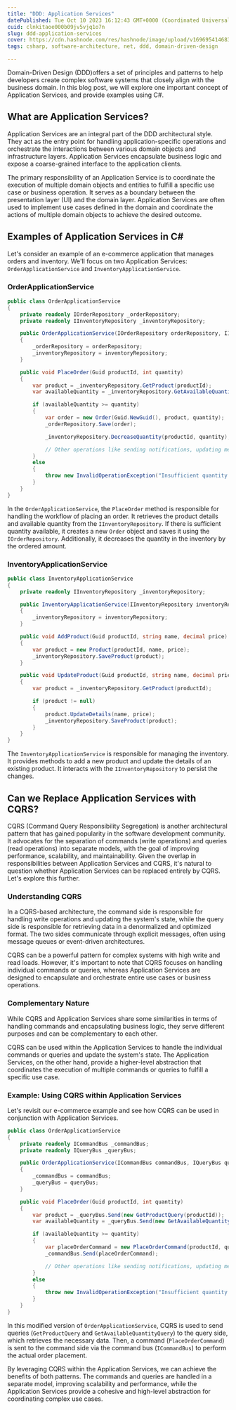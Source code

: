 ```yaml
---
title: "DDD: Application Services"
datePublished: Tue Oct 10 2023 16:12:43 GMT+0000 (Coordinated Universal Time)
cuid: clnkitaoe000b09jv5vjq1o7n
slug: ddd-application-services
cover: https://cdn.hashnode.com/res/hashnode/image/upload/v1696954146835/1cc8248f-696f-4cf1-925a-b2e6c3c417d1.png
tags: csharp, software-architecture, net, ddd, domain-driven-design

---
```


Domain-Driven Design (DDD)offers a set of principles and patterns to help developers create complex software systems that closely align with the business domain. In this blog post, we will explore one important concept of Application Services, and provide examples using C#.

## What are Application Services?

Application Services are an integral part of the DDD architectural style. They act as the entry point for handling application-specific operations and orchestrate the interactions between various domain objects and infrastructure layers. Application Services encapsulate business logic and expose a coarse-grained interface to the application clients.

The primary responsibility of an Application Service is to coordinate the execution of multiple domain objects and entities to fulfill a specific use case or business operation. It serves as a boundary between the presentation layer (UI) and the domain layer. Application Services are often used to implement use cases defined in the domain and coordinate the actions of multiple domain objects to achieve the desired outcome.

## Examples of Application Services in C#

Let's consider an example of an e-commerce application that manages orders and inventory. We'll focus on two Application Services: `OrderApplicationService` and `InventoryApplicationService`.

### OrderApplicationService

```csharp
public class OrderApplicationService
{
    private readonly IOrderRepository _orderRepository;
    private readonly IInventoryRepository _inventoryRepository;

    public OrderApplicationService(IOrderRepository orderRepository, IInventoryRepository inventoryRepository)
    {
        _orderRepository = orderRepository;
        _inventoryRepository = inventoryRepository;
    }

    public void PlaceOrder(Guid productId, int quantity)
    {
        var product = _inventoryRepository.GetProduct(productId);
        var availableQuantity = _inventoryRepository.GetAvailableQuantity(productId);

        if (availableQuantity >= quantity)
        {
            var order = new Order(Guid.NewGuid(), product, quantity);
            _orderRepository.Save(order);

            _inventoryRepository.DecreaseQuantity(productId, quantity);

            // Other operations like sending notifications, updating metrics, etc.
        }
        else
        {
            throw new InvalidOperationException("Insufficient quantity available.");
        }
    }
}
```

In the `OrderApplicationService`, the `PlaceOrder` method is responsible for handling the workflow of placing an order. It retrieves the product details and available quantity from the `IInventoryRepository`. If there is sufficient quantity available, it creates a new `Order` object and saves it using the `IOrderRepository`. Additionally, it decreases the quantity in the inventory by the ordered amount.

### InventoryApplicationService

```csharp
public class InventoryApplicationService
{
    private readonly IInventoryRepository _inventoryRepository;

    public InventoryApplicationService(IInventoryRepository inventoryRepository)
    {
        _inventoryRepository = inventoryRepository;
    }

    public void AddProduct(Guid productId, string name, decimal price)
    {
        var product = new Product(productId, name, price);
        _inventoryRepository.SaveProduct(product);
    }

    public void UpdateProduct(Guid productId, string name, decimal price)
    {
        var product = _inventoryRepository.GetProduct(productId);

        if (product != null)
        {
            product.UpdateDetails(name, price);
            _inventoryRepository.SaveProduct(product);
        }
    }
}
```

The `InventoryApplicationService` is responsible for managing the inventory. It provides methods to add a new product and update the details of an existing product. It interacts with the `IInventoryRepository` to persist the changes.

## Can we Replace Application Services with CQRS?

CQRS (Command Query Responsibility Segregation) is another architectural pattern that has gained popularity in the software development community. It advocates for the separation of commands (write operations) and queries (read operations) into separate models, with the goal of improving performance, scalability, and maintainability. Given the overlap in responsibilities between Application Services and CQRS, it's natural to question whether Application Services can be replaced entirely by CQRS. Let's explore this further.

### Understanding CQRS

In a CQRS-based architecture, the command side is responsible for handling write operations and updating the system's state, while the query side is responsible for retrieving data in a denormalized and optimized format. The two sides communicate through explicit messages, often using message queues or event-driven architectures.

CQRS can be a powerful pattern for complex systems with high write and read loads. However, it's important to note that CQRS focuses on handling individual commands or queries, whereas Application Services are designed to encapsulate and orchestrate entire use cases or business operations.

### Complementary Nature

While CQRS and Application Services share some similarities in terms of handling commands and encapsulating business logic, they serve different purposes and can be complementary to each other.

CQRS can be used within the Application Services to handle the individual commands or queries and update the system's state. The Application Services, on the other hand, provide a higher-level abstraction that coordinates the execution of multiple commands or queries to fulfill a specific use case.

### Example: Using CQRS within Application Services

Let's revisit our e-commerce example and see how CQRS can be used in conjunction with Application Services.

```csharp
public class OrderApplicationService
{
    private readonly ICommandBus _commandBus;
    private readonly IQueryBus _queryBus;

    public OrderApplicationService(ICommandBus commandBus, IQueryBus queryBus)
    {
        _commandBus = commandBus;
        _queryBus = queryBus;
    }

    public void PlaceOrder(Guid productId, int quantity)
    {
        var product = _queryBus.Send(new GetProductQuery(productId));
        var availableQuantity = _queryBus.Send(new GetAvailableQuantityQuery(productId));

        if (availableQuantity >= quantity)
        {
            var placeOrderCommand = new PlaceOrderCommand(productId, quantity);
            _commandBus.Send(placeOrderCommand);

            // Other operations like sending notifications, updating metrics, etc.
        }
        else
        {
            throw new InvalidOperationException("Insufficient quantity available.");
        }
    }
}
```

In this modified version of `OrderApplicationService`, CQRS is used to send queries (`GetProductQuery` and `GetAvailableQuantityQuery`) to the query side, which retrieves the necessary data. Then, a command (`PlaceOrderCommand`) is sent to the command side via the command bus (`ICommandBus`) to perform the actual order placement.

By leveraging CQRS within the Application Services, we can achieve the benefits of both patterns. The commands and queries are handled in a separate model, improving scalability and performance, while the Application Services provide a cohesive and high-level abstraction for coordinating complex use cases.